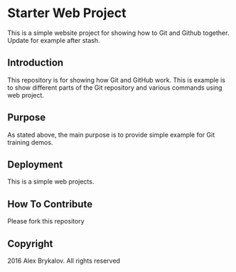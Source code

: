 # Starter Web Project

This is a simple website project for showing how to Git and Github together. Update for example after stash.

## Introduction

This repository is for showing how Git and GitHub work.
This is example is to show different parts of the Git repository and various commands using web project.

## Purpose

As stated above, the main purpose is to provide simple example for Git training demos.

## Deployment

This is a simple web projects.

## How To Contribute

Please fork this repository

## Copyright

2016 Alex Brykalov. All rights reserved